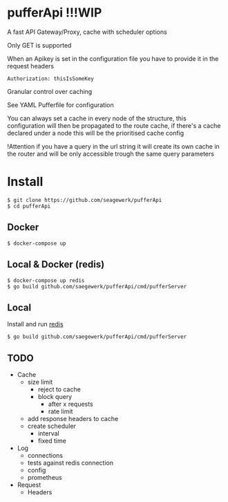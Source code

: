 # pufferApi !!!WIP
A fast API Gateway/Proxy, cache with scheduler options

Only GET is supported

When an Apikey is set in the configuration file you have to provide it in the request headers

```
Authorization: thisIsSomeKey
```

Granular control over caching

See YAML Pufferfile for configuration

You can always set a cache in every node of the structure, this configuration will then be propagated 
to the route cache, if there's a cache declared under a node this will be the prioritised cache config

!Attention if you have a query in the url string it will create its own cache in the router and will be only accessible trough
the same query parameters

# Install
```
$ git clone https://github.com/seagewerk/pufferApi
$ cd pufferApi
```
## Docker
```
$ docker-compose up
```
## Local & Docker (redis)
```
$ docker-compose up redis
$ go build github.com/saegewerk/pufferApi/cmd/pufferServer
```
## Local
Install and run [redis](https://redis.io/download)
```
$ go build github.com/saegewerk/pufferApi/cmd/pufferServer
```
## TODO
- Cache
    - size limit 
        - reject to cache
        - block query
            - after x requests
            - rate limit
    - add response headers to cache
    - create scheduler
        - interval
        - fixed time
- Log
    - connections
    - tests against redis connection
    - config
    - prometheus
- Request
    - Headers
    
